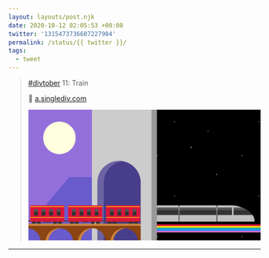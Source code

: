 ```yaml
---
layout: layouts/post.njk
date: 2020-10-12 02:05:53 +00:00
twitter: '1315473736607227904'
permalink: /status/{{ twitter }}/
tags: 
  - tweet
---
```


> [#divtober](https://twitter.com/hashtag/divtober) 11: Train
> 
> 🚂 [a.singlediv.com](https://a.singlediv.com)
> 
> ![Illustration of a traditional rail train entering a tunnel and coming out the other side a futuristic train in space traveling along a rainbow.](/img/1315473736607227904-EkGAIwuUcAAMP8J.png)

---
